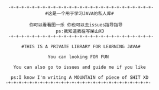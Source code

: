            -+-+-+-+-+-+-+-+-+-+-+-+-+-+-+-+-+-+-+-+-+-+-+-+-+-+-+-
                         #这是一个用于学习JAVA的私人库#

                   你可以看看图一乐 你也可以去issues指导指导
                             ps:我知道我在写屎山XD
           -+-+-+-+-+-+-+-+-+-+-+-+-+-+-+-+-+-+-+-+-+-+-+-+-+-+-+-

                #THIS IS A PRIVATE LIBRARY FOR LEARNING JAVA#

                          You can looking FOR FUN

             You can also go to issues and guide me if you like

            ps:I know I'm writing A MOUNTAIN of piece of SHIT XD
          -+-+-+-+-+-+-+-+-+-+-+-+-+-+-+-+-+-+-+-+-+-+-+-+-+-+-+-

